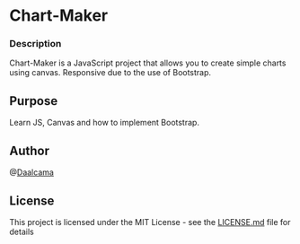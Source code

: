 # Chart-Maker

### Description

Chart-Maker is a JavaScript project that allows you to create simple charts using canvas. Responsive due to the use of Bootstrap.

## Purpose

Learn JS, Canvas and how to implement Bootstrap.

## Author

@[Daalcama](https://github.com/Daalcama)

## License

This project is licensed under the MIT License - see the [LICENSE.md](https://github.com/Daalcama/Chart-Maker/blob/master/LICENSE) file for details
